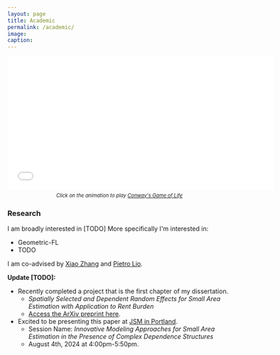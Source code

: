 ```yaml
---
layout: page
title: Academic
permalink: /academic/
image:
caption:
---
```


<!-- Table of contents:

* [Research](#research)
* [Teaching](#teaching) -->

<!-- <br />

{% include image.html url="/assets/img/diamond_head.jpeg" description="View from Diamond Head, looking towards Hawaii Kai." %}
<br /> -->
<!-- 
> If I were advising a young person today... I would say "Take statistics, but remember that the great adventure of statistics is in gathering and using data to solve interesting an important real world problems".  - **Leo Breiman[^1]** -->

<!-- <link rel="stylesheet" type="text/css" href="/assets/gameoflife/gol.css">
<script src="/assets/gameoflife/gol.js"></script>

<script type="text/javascript">
window.onload = function() {
    var contentWidth = document.getElementById("content").offsetWidth;
    var gol_container = document.getElementById("gameoflife_container");
    gol_container.style.height = "300px";
    var delay = 2000;
    var preset = "random";
    var game = new GameOfLife(gol_container, preset);
    game.play(delay);
};
</script>

<div id="gameoflife_container"></div> -->

<div style="text-align: center;">
    <iframe id="gameoflife_frame" frameborder="0" width="600" height="300" src="/assets/game/embeded.html?width=800&height=600&speed=2000"></iframe>
    <p style="font-style: italic; margin-top: 0.5em; font-size: 0.8em;">
        Click on the animation to play <a href="https://en.wikipedia.org/wiki/Conway%27s_Game_of_Life" target="_blank">Conway's Game of Life</a>
    </p>
</div>

### <a name="research"></a> Research

I am broadly interested in [TODO]
More specifically I'm interested in:

* Geometric-FL
* TODO

I am co-advised by [Xiao Zhang](https://xiao-zhang.net/) and [Pietro Lio](https://www.cl.cam.ac.uk/~pl219/).

**Update [TODO]:**

* Recently completed a project that is the first chapter of my dissertation.
  + *Spatially Selected and Dependent Random Effects for Small Area Estimation with Application to Rent Burden*
  + [Access the ArXiv preprint here](https://arxiv.org/abs/2404.12463).
* Excited to be presenting this paper at [JSM in Portland](https://ww2.amstat.org/meetings/jsm/2024/).
  + Session Name: *Innovative Modeling Approaches for Small Area Estimation in the Presence of Complex Dependence Structures*
  + August 4th, 2024 at 4:00pm-5:50pm.

